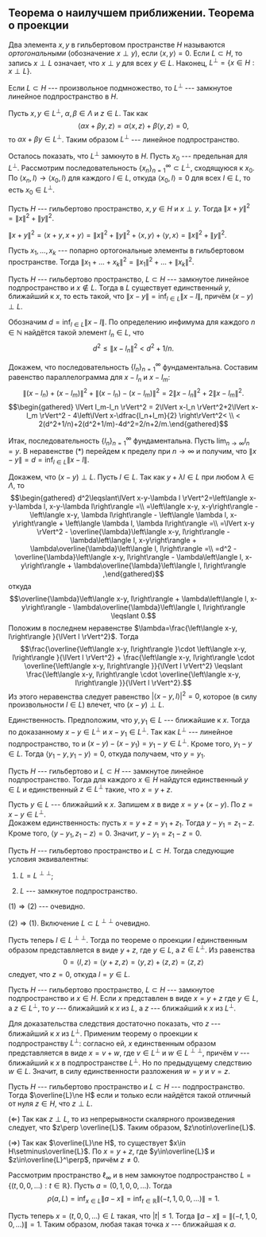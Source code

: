 Теорема о наилучшем приближении. Теорема о проекции
---------------------------------------------------

Два элемента $x,y$ в гильбертовом пространстве $H$ называются *ортогональными* (обозначение $x\perp y$), если $\left\langle x, y\right\rangle =0$. Если $L\subset H$, то запись $x\perp L$ означает, что $x\perp y$ для всех $y\in L$. Наконец, $L^\perp=\left\lbrace x\in H : x\perp L \right\rbrace$.

Если $L\subset H$ --- произвольное подмножество, то $L^\perp$ --- замкнутое линейное подпространство в $H$.

Пусть $x,y\in L^\perp$, $\alpha, \beta\in\Lambda$ и $z\in L$. Так как $$\left\langle \alpha x +\beta y, z\right\rangle  = \alpha\left\langle x, z\right\rangle +\beta\left\langle y, z\right\rangle =0,$$ то $\alpha x +\beta y \in L^\perp$. Таким образом $L^\perp$ --- линейное подпространство.

Осталось показать, что $L^\perp$ замкнуто в $H$. Пусть $x_0$ --- предельная для $L^\perp$. Рассмотрим последовательность $\{x_n\}_{n=1}^\infty\subset L^\perp$, сходящуюся к $x_0$. По $\left\langle x_n, l\right\rangle \to\left\langle x_0, l\right\rangle$ для каждого $l\in L$, откуда $\left\langle x_0, l\right\rangle  = 0$ для всех $l\in L$, то есть $x_0\in L^\perp$.

Пусть $H$ --- гильбертово пространство, $x,y\in H$ и $x\perp y$. Тогда $\lVert x+y \rVert^2 = \lVert x \rVert^2 + \lVert y \rVert^2$.

$\lVert x+y \rVert^2 = \left\langle x+y, x+y\right\rangle  = \lVert x \rVert^2 + \lVert y \rVert^2 + \left\langle x, y\right\rangle  + \left\langle y, x\right\rangle = \lVert x \rVert^2 + \lVert y \rVert^2$.

Пусть $x_1,\ldots,x_k$ --- попарно ортогональные элементы в гильбертовом пространстве. Тогда $\lVert x_1+\ldots+x_k \rVert^2 = \lVert x_1 \rVert^2 +\ldots + \lVert x_k \rVert^2$.

Пусть $H$ --- гильбертово пространство, $L\subset H$ --- замкнутое линейное подпространство и $x\notin L$. Тогда в $L$ существует единственный $y$, ближайший к $x$, то есть такой, что $\lVert x-y \rVert=\inf_{l\in L}\lVert x-l \rVert$, причём $(x-y)\perp L$.

Обозначим $d=\inf_{l\in L}\lVert x-l \rVert$. По определению инфимума для каждого $n\in\mathbb{N}$ найдётся такой элемент $l_n\in L$, что $$d^2\leqslant\lVert x-l_n \rVert^2<d^2 + 1/n \tag{$\ast$}.$$

Докажем, что последовательность $\{l_n\}_{n=1}^\infty$ фундаментальна. Составим равенство параллелограмма для $x-l_n$ и $x-l_m$:
$$\lVert (x-l_n)+(x-l_m) \rVert^2+\lVert (x-l_n)-(x-l_m) \rVert^2=2\lVert x-l_n \rVert^2+2\lVert x-l_m \rVert^2.$$ $$\begin{gathered} \lVert l_m-l_n \rVert^2 = 2\lVert x-l_n \rVert^2+2\lVert x-l_m \rVert^2 - 4\left\lVert x-\dfrac{l_n+l_m}{2} \right\rVert^2< \\ < 2(d^2+1/n)+2(d^2+1/m)-4d^2=2/n+2/m.\end{gathered}$$

Итак, последовательность $\{l_n\}_{n=1}^\infty$ фундаментальна. Пусть $\lim_{n\to\infty}l_n  = y$. В неравенстве ($\ast$) перейдем к пределу при $n\to \infty$ и получим, что $\lVert x-y \rVert= d = \inf_{l\in L}\lVert x-l \rVert$.

Докажем, что $(x-y)\perp L$. Пусть $l\in L$. Так как $y+\lambda l\in L$ при любом $\lambda\in\Lambda$, то $$\begin{gathered} d^2\leqslant\lVert x-y-\lambda l \rVert^2=\left\langle x-y-\lambda l, x-y-\lambda l\right\rangle =\\
=\left\langle x-y, x-y\right\rangle  - \left\langle x-y, \lambda l\right\rangle  - \left\langle \lambda l, x-y\right\rangle  + \left\langle \lambda l, \lambda l\right\rangle  =\\
=\lVert x-y \rVert^2 - \overline{\lambda}\left\langle x-y, l\right\rangle  - \lambda\left\langle l, x-y\right\rangle  + \lambda\overline{\lambda}\left\langle l, l\right\rangle  =\\
=d^2 - \overline{\lambda}\left\langle x-y, l\right\rangle  - \lambda\left\langle l, x-y\right\rangle  + \lambda\overline{\lambda}\left\langle l, l\right\rangle ,\end{gathered}$$
откуда
$$\overline{\lambda}\left\langle x-y, l\right\rangle  + \lambda\left\langle l, x-y\right\rangle  - \lambda\overline{\lambda}\left\langle l, l\right\rangle \leqslant 0.$$
Положим в последнем неравенстве $\lambda=\frac{\left\langle x-y, l\right\rangle }{\lVert l \rVert^2}$. Тогда $$\frac{\overline{\left\langle x-y, l\right\rangle }\cdot \left\langle x-y, l\right\rangle }{\lVert l \rVert^2} +
\frac{\left\langle x-y, l\right\rangle \cdot \overline{\left\langle x-y, l\right\rangle }}{\lVert l \rVert^2} \leqslant
\frac{\left\langle x-y, l\right\rangle \cdot \overline{\left\langle x-y, l\right\rangle }}{\lVert l \rVert^2}.$$
Из этого неравенства следует равенство $\lvert \left\langle x-y, l\right\rangle  \rvert^2 = 0$, которое (в силу произвольности $l\in L$) влечет, что $(x-y)\perp L$.

Единственность. Предположим, что $y,y_1\in L$ --- ближайшие к $x$. Тогда по доказанному $x-y \in L^\perp$ и $x-y_1 \in L^\perp$. Так как $L^\perp$ --- линейное подпространство, то и $(x-y)-(x-y_1)=y_1-y \in L^\perp$. Кроме того, $y_1-y \in L$. Тогда $\left\langle y_1-y, y_1-y\right\rangle =0$, откуда получаем, что $y=y_1$.

Пусть $H$ --- гильбертово и $L\subset H$ --- замкнутое линейное подпространство. Тогда для каждого $x\in H$ найдутся единственный $y\in L$ и единственный $z\in L^\perp$ такие, что $x=y+z$.

Пусть $y\in L$ --- ближайший к $x$. Запишем $x$ в виде $x=y+(x-y)$. По $z=x-y\in L^\perp$.  
Докажем единственность: пусть $x=y+z=y_1+z_1$. Тогда $y-y_1=z_1-z$. Кроме того, $\left\langle y-y_1, z_1-z\right\rangle =0$. Значит, $y-y_1=z_1-z = 0$.

Пусть $H$ --- гильбертово пространство и $L\subset H$. Тогда следующие условия эквивалентны:

1)  $L=L^{\perp\perp}$;

2)  $L$ --- замкнутое подпространство.

$(1)\Rightarrow (2)$ --- очевидно.

$(2)\Rightarrow (1)$. Включение $L\subset L^{\perp\perp}$ очевидно.

Пусть теперь $l\in L^{\perp\perp}$. Тогда по теореме о проекции $l$ единственным образом представляется в виде $y+z$, где $y\in L$, а $z\in L^\perp$. Из равенства $$0=\left\langle l, z\right\rangle =\left\langle y+z, z\right\rangle =\left\langle y, z\right\rangle +\left\langle z, z\right\rangle =\left\langle z, z\right\rangle$$ следует, что $z=0$, откуда $l=y\in L$.

Пусть $H$ --- гильбертово пространство, $L\subset H$ --- замкнутое подпространство и $x\in H$. Если $x$ представлен в виде $x=y+z$ где $y\in L$, а $z\in L^\perp$, то $y$ --- ближайший к $x$ из $L$, а $z$ ---  ближайший к $x$ из $L^\perp$.

Для доказательства следствия достаточно показать, что $z$ --- ближайший к $x$ из $L^\perp$. Применим теорему о проекции к подпространству $L^\perp$: согласно ей, $x$ единственным образом представляется в виде $x=v+w$, где $v\in L^\perp$ и $w\in L^{\perp\perp}$, причём $v$ --- ближайший к $x$ в подпространстве $L^\perp$. Но по предыдущему следствию $w\in L$. Значит, в силу единственности разложения $w=y$ и $v=z$.

Пусть $H$ --- гильбертово пространство и $L\subset H$ --- подпространство. Тогда $\overline{L}\ne H$ если и только если найдётся такой отличный от нуля $z\in H$, что $z\perp L$.

($\Leftarrow$) Так как $z\perp L$, то из непрерывности скалярного произведения следует, что $z\perp \overline{L}$. Таким образом, $z\notin\overline{L}$.

($\Rightarrow$) Так как $\overline{L}\ne H$, то существует $x\in H\setminus\overline{L}$. По $x=y+z$, где $y\in\overline{L}$ и $z\in\overline{L}^\perp$, причём $z\ne 0$.

Рассмотрим пространство $\ell_\infty$ и в нем замкнутое подпространство $L=\left\lbrace (t,0,0,\ldots) : t\in\mathbb{R} \right\rbrace$. Пусть $a=(0,1,0,0,\ldots)$. Тогда $$\rho(a,L)=\inf_{x\in L}\lVert a-x \rVert=\inf_{t\in\mathbb{R}}\lVert (-t,1,0,0,\ldots) \rVert=1.$$

Пусть теперь $x=(t,0,0,\ldots)\in L$ такая, что $\lvert t \rvert\leqslant 1$. Тогда $\lVert a-x \rVert=\lVert (-t,1,0,0,\ldots) \rVert=1$. Таким образом, любая такая точка $x$ --- ближайшая к $a$.
